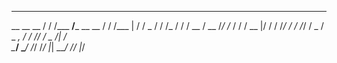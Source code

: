 
_______ _____  __________________ _____  _______   __
__  __ \__  / / /___  __/___  __ \__  / / /___  | / /
_  / / /_  / / / __  /   __  /_/ /_  / / / __   |/ / 
/ /_/ / / /_/ /  _  /    _  _, _/ / /_/ /  _  /|  /  
\____/  \____/   /_/     /_/ |_|  \____/   /_/ |_/   

